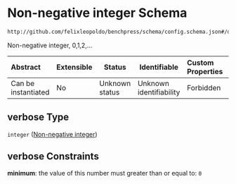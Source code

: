 # Non-negative integer Schema

```txt
http://github.com/felixleopoldo/benchpress/schema/config.schema.json#/definitions/blip/properties/verbose
```

Non-negative integer, 0,1,2,...


| Abstract            | Extensible | Status         | Identifiable            | Custom Properties | Additional Properties | Access Restrictions | Defined In                                                                  |
| :------------------ | ---------- | -------------- | ----------------------- | :---------------- | --------------------- | ------------------- | --------------------------------------------------------------------------- |
| Can be instantiated | No         | Unknown status | Unknown identifiability | Forbidden         | Allowed               | none                | [config.schema.json\*](../../out/config.schema.json "open original schema") |

## verbose Type

`integer` ([Non-negative integer](config-definitions-blip-instantiation-properties-non-negative-integer.md))

## verbose Constraints

**minimum**: the value of this number must greater than or equal to: `0`
